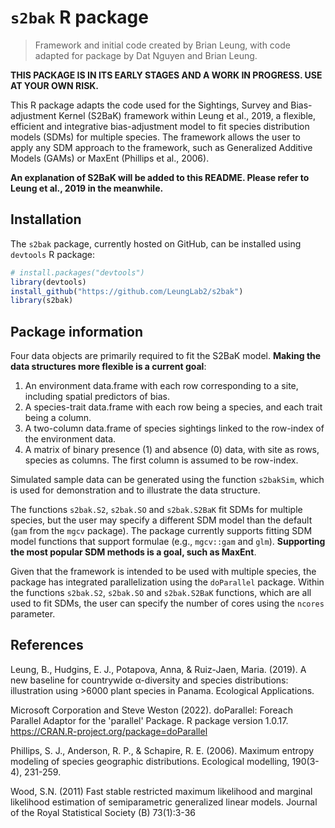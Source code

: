 # `s2bak` R package

>Framework and initial code created by Brian Leung, with code adapted for package by Dat Nguyen and Brian Leung.

**THIS PACKAGE IS IN ITS EARLY STAGES AND A WORK IN PROGRESS. USE AT YOUR OWN RISK.**

This R package adapts the code used for the Sightings, Survey and Bias-adjustment Kernel (S2BaK) framework within Leung et al., 2019, a flexible, efficient and integrative bias-adjustment model to fit species distribution models (SDMs) for multiple species. The framework allows the user to apply any SDM approach to the framework, such as Generalized Additive Models (GAMs) or MaxEnt (Phillips et al., 2006).

**An explanation of S2BaK will be added to this README. Please refer to Leung et al., 2019 in the meanwhile.**

## Installation

The `s2bak` package, currently hosted on GitHub, can be installed using `devtools` R package:

```R
# install.packages("devtools")
library(devtools)
install_github("https://github.com/LeungLab2/s2bak")
library(s2bak)
```

## Package information

Four data objects are primarily required to fit the S2BaK model. **Making the data structures more flexible is a current goal**:

1. An environment data.frame with each row corresponding to a site, including spatial predictors of bias.
2. A species-trait data.frame with each row being a species, and each trait being a column.
3. A two-column data.frame of species sightings linked to the row-index of the environment data.
4. A matrix of binary presence (1) and absence (0) data, with site as rows, species as columns. The first column is assumed to be row-index.

Simulated sample data can be generated using the function `s2bakSim`, which is used for demonstration and to illustrate the data structure.

The functions `s2bak.S2`, `s2bak.SO` and `s2bak.S2BaK` fit SDMs for multiple species, but the user may specify a different SDM model than the default (`gam` from the `mgcv` package). The package currently supports fitting SDM model functions that support formulae (e.g., `mgcv::gam` and `glm`). **Supporting the most popular SDM methods is a goal, such as MaxEnt**.

Given that the framework is intended to be used with multiple species, the package has integrated parallelization using the `doParallel` package. Within the functions `s2bak.S2`, `s2bak.SO` and `s2bak.S2BaK` functions, which are all used to fit SDMs, the user can specify the number of cores using the `ncores` parameter.

## References

Leung, B., Hudgins, E. J., Potapova, Anna, & Ruiz-Jaen, Maria. (2019). A new baseline for countrywide α-diversity and species distributions: illustration using >6000 plant species in Panama. Ecological Applications.

Microsoft Corporation and Steve Weston (2022). doParallel: Foreach Parallel Adaptor for the 'parallel' Package. R package version 1.0.17. https://CRAN.R-project.org/package=doParallel

Phillips, S. J., Anderson, R. P., & Schapire, R. E. (2006). Maximum entropy modeling of species geographic distributions. Ecological modelling, 190(3-4), 231-259.

Wood, S.N. (2011) Fast stable restricted maximum likelihood and marginal likelihood estimation of semiparametric generalized linear models. Journal of the Royal Statistical Society (B) 73(1):3-36